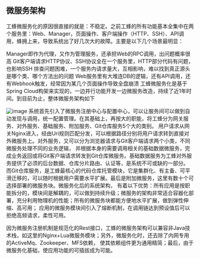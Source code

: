 ## 微服务架构
工蜂微服务化的原因很直接的就是：不稳定。之前工蜂的所有功能基本全集中在两个服务里：Web、Manager，页面操作、客户端操作（HTTP、SSH）、API调用，蜂拥上来，导致系统出了好几次大的故障。主要是以下几个场景最明显：

Manager即作为代理，又作为管理服务，还承担Web的RPC调用，出问题概率很高
Git客户端请求HTTP协议、SSH协议全在一个服务里，HTTP部分代码有问题，也影响SSH
排查问题困难，一个服务内请求量大，互相影响，难以找到真正源头是哪个类、哪个方法出的问题
Web服务里有大堆连DB的逻辑，还有API调用，还有Webhook触发，经常因为某几个页面操作导致全盘崩溃
工蜂微服务化是基于Spring Cloud构架来实现的，一边并行功能开发一边微服务改造，持续了近1年时间。到目前为止，整体微服务架构如下

![image](https://github.com/ChirisWu/konwlwdge/blob/master/pic/tgit.png)
系统首先引入了微服务注册中心与配置中心，可以让服务间可以做到自动发现与调用，统一配置管理。在其基础上，再按大的职能，将工蜂分为网关服务、对外服务、基础服务、附加服务、Git仓库服务5个大的类别。
用户请求从网关Nginx进入，经由Uri规则匹配分发，可以根据路径分别将用户请求转到直接对外微服务上。对外服务，又可以分为浏览器请求与Git客户端请求两个小类，不同微服务处理不同的业务逻辑，
并根据本身的需要调用相关的基础数据微服务，完成业务返回或将Git客户端请求转发到Git仓库微服务。基础数据服务为工蜂对外服务提供了必须的后台数据、仓库分片路由、认证等，是系统不可或缺的一部分。
而Git仓库服务，是工蜂最核心的代码仓库托管模块，它是集群化、有主备、可平滑迁移的，可以随时根据用户需要水平扩展。最后是附加微服务，这里有数十个可选择部署的微服务块。微服务化后的系统架构，
有着以下优势：所有应用是按职能拆分的，模块间是解耦的，可以做到持续升级；微服务的架构非常适合容器化部署，充分利用物理机的性能；所有的微服务块都能方便地水平扩展，做到弹性伸缩、高可用；
应用的微服务模块间引入了熔断机制，在调用链达到预设值后可以拒绝高频请求，柔性可用。

因为微服务注册机制是规范化的Rest接口，工蜂的微服务架构可以兼容非Java技术栈，如这里的Nginx+Lua微服务模块；另外，微服务化时，还去除了内网专用的ActiveMq、Zookeeper、MFS依赖，
使其依赖组件更为通用精简；最后，由于微服务化基础，使应用功能的可插拔成为可能。
